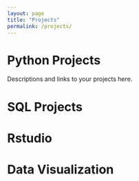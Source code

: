 ```yaml
---
layout: page
title: "Projects"
permalink: /projects/
---
```


# Python Projects

Descriptions and links to your projects here.

# SQL Projects

# Rstudio

# Data Visualization
